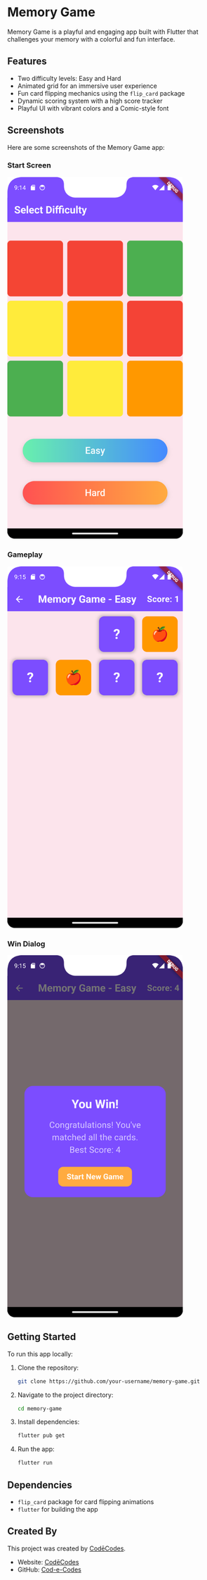 
# Memory Game

Memory Game is a playful and engaging app built with Flutter that challenges your memory with a colorful and fun interface.

## Features

- Two difficulty levels: Easy and Hard
- Animated grid for an immersive user experience
- Fun card flipping mechanics using the `flip_card` package
- Dynamic scoring system with a high score tracker
- Playful UI with vibrant colors and a Comic-style font

## Screenshots

Here are some screenshots of the Memory Game app:

### Start Screen
<img src="./screenshot1.png" alt="Start Screen" width="400">

### Gameplay
<img src="./screenshot2.png" alt="Gameplay" width="400">

### Win Dialog
<img src="./screenshot3.png" alt="Win Dialog" width="400">

## Getting Started

To run this app locally:

1. Clone the repository:
   ```bash
   git clone https://github.com/your-username/memory-game.git
   ```
2. Navigate to the project directory:
   ```bash
   cd memory-game
   ```
3. Install dependencies:
   ```bash
   flutter pub get
   ```
4. Run the app:
   ```bash
   flutter run
   ```

## Dependencies

- `flip_card` package for card flipping animations
- `flutter` for building the app

## Created By

This project was created by [CodēCodes](https://www.cod-e-codes.com/).

- Website: [CodēCodes](https://www.cod-e-codes.com/)
- GitHub: [Cod-e-Codes](https://github.com/Cod-e-Codes/)
